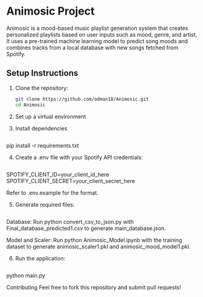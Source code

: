 # Animosic Project

Animosic is a mood-based music playlist generation system that creates personalized playlists based on user inputs such as mood, genre, and artist. It uses a pre-trained machine learning model to predict song moods and combines tracks from a local database with new songs fetched from Spotify.

## Setup Instructions
1. Clone the repository:
   ```bash
   git clone https://github.com/odman18/Animosic.git
   cd Animosic

2. Set up a virtual environment

3. Install dependencies
   ```bash
pip install -r requirements.txt

4. Create a .env file with your Spotify API credentials:
   ```bash
SPOTIFY_CLIENT_ID=your_client_id_here
SPOTIFY_CLIENT_SECRET=your_client_secret_here

Refer to .env.example for the format.

5. Generate required files:
   ```bash
Database: Run python convert_csv_to_json.py with Final_database_predicted1.csv to generate main_database.json.

Model and Scaler: Run python Animosic_Model.ipynb with the training dataset to generate animosic_scaler1.pkl and animosic_mood_model1.pkl.

6. Run the application:
   ```bash
python main.py

Contributing
Feel free to fork this repository and submit pull requests!

